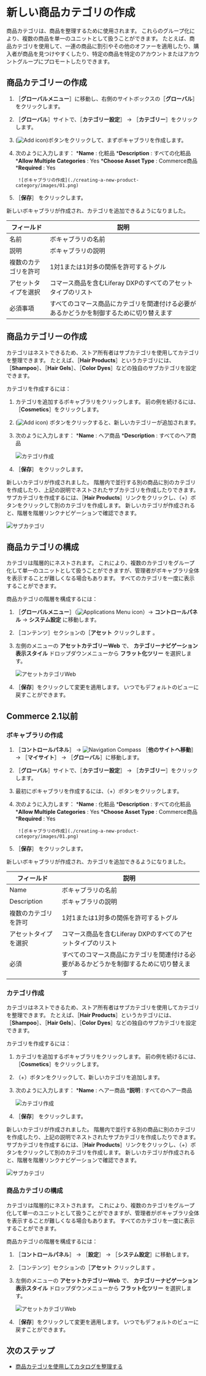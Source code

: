 # 新しい商品カテゴリの作成

商品カテゴリは、商品を整理するために使用されます。 これらのグループ化により、複数の商品を単一のユニットとして扱うことができます。 たとえば、商品カテゴリを使用して、一連の商品に割引やその他のオファーを適用したり、購入者が商品を見つけやすくしたり、特定の商品を特定のアカウントまたはアカウントグループにプロモートしたりできます。

<a name="creating-product-categories" />

## 商品カテゴリーの作成

1. ［**グローバルメニュー**］に移動し、右側のサイトボックスの［**グローバル**］をクリックします。
1. ［**グローバル**］サイトで、［**カテゴリー設定**］ → ［**カテゴリー**］をクリックします。
1. (![Add icon](../../../images/icon-add.png))ボタンをクリックして、まずボキャブラリを作成します。
1. 次のように入力します：
    ***Name** : 化粧品
    ***Description** : すべての化粧品
    ***Allow Multiple Categories** : Yes
    ***Choose Asset Type** : Commerce商品
    ***Required** : Yes

        ![ボキャブラリの作成](./creating-a-new-product-category/images/01.png)

1. ［**保存**］ をクリックします。

新しいボキャブラリが作成され、カテゴリを追加できるようになりました。

| フィールド      | 説明                                           |
| ---------- | -------------------------------------------- |
| 名前         | ボキャブラリの名前                                    |
| 説明         | ボキャブラリの説明                                    |
| 複数のカテゴリを許可 | 1対1または1対多の関係を許可するトグル                         |
| アセットタイプを選択 | コマース商品を含むLiferay DXPのすべてのアセットタイプのリスト         |
| 必須事項       | すべてのコマース商品にカテゴリを関連付ける必要があるかどうかを制御するために切り替えます |

<a name="creating-a-product-category" />

## 商品カテゴリーの作成

カテゴリはネストできるため、ストア所有者はサブカテゴリを使用してカテゴリを整理できます。 たとえば、［**Hair Products**］というカテゴリには、［**Shampoo**］、［**Hair Gels**］、［**Color Dyes**］などの独自のサブカテゴリを設定できます。

カテゴリを作成するには：

1. カテゴリを追加するボキャブラリをクリックします。 前の例を続けるには、［**Cosmetics**］をクリックします。
1. (![Add icon](../../../images/icon-add.png)) ボタンをクリックすると、新しいカテゴリーが追加されます。
1. 次のように入力します：
    ***Name** : ヘア商品
    ***Description** : すべてのヘア商品

    ![カテゴリ作成](./creating-a-new-product-category/images/02.png)

1. ［**保存**］ をクリックします。

新しいカテゴリが作成されました。 階層内で並行する別の商品に別のカテゴリを作成したり、上記の説明でネストされたサブカテゴリを作成したりできます。 サブカテゴリを作成するには、［**Hair Products**］リンクをクリックし、（+）ボタンをクリックして別のカテゴリを作成します。 新しいカテゴリが作成されると、階層を階層リンクナビゲーションで確認できます。

![サブカテゴリ](./creating-a-new-product-category/images/03.png)

<a name="configuring-product-categories" />

## 商品カテゴリの構成

カテゴリは階層的にネストされます。 これにより、複数のカテゴリをグループ化して単一のユニットとして扱うことができますが、管理者がボキャブラリ全体を表示することが難しくなる場合もあります。 すべてのカテゴリを一度に表示することができます。

商品カテゴリの階層を構成するには：

1. ［**グローバルメニュー**］（![Applications Menu icon](../../../images/icon-applications-menu.png)）→ **コントロールパネル** → **システム設定** に移動します。
1. ［コンテンツ］セクションの［**アセット** クリックします 。
1. 左側のメニューの **アセットカテゴリーWeb** で、 **カテゴリーナビゲーション表示スタイル** ドロップダウンメニューから **フラット化ツリー** を選択します。

    ![アセットカテゴリWeb](./creating-a-new-product-category/images/04.png)

1. ［**保存**］をクリックして変更を適用します。 いつでもデフォルトのビューに戻すことができます。

<a name="commerce-21-and-below" />

## Commerce 2.1以前

### ボキャブラリの作成

1. ［**コントロールパネル**］ → ![Navigation Compass](../../../images/icon-compass.png) ［**他のサイトへ移動**］ → ［**マイサイト**］ → ［**グローバル**］に移動します。
1. ［**グローバル**］サイトで、［**カテゴリー設定**］ → ［**カテゴリー**］をクリックします。
1. 最初にボキャブラリを作成するには、（+）ボタンをクリックします。
1. 次のように入力します：
    ***Name** : 化粧品
    ***Description** : すべての化粧品
    ***Allow Multiple Categories** : Yes
    ***Choose Asset Type** : Commerce商品
    ***Required** : Yes

        ![ボキャブラリの作成](./creating-a-new-product-category/images/01.png)

1. ［**保存**］ をクリックします。

新しいボキャブラリが作成され、カテゴリを追加できるようになりました。

| フィールド       | 説明                                           |
| ----------- | -------------------------------------------- |
| Name        | ボキャブラリの名前                                    |
| Description | ボキャブラリの説明                                    |
| 複数のカテゴリを許可  | 1対1または1対多の関係を許可するトグル                         |
| アセットタイプを選択  | コマース商品を含むLiferay DXPのすべてのアセットタイプのリスト         |
| 必須          | すべてのコマース商品にカテゴリを関連付ける必要があるかどうかを制御するために切り替えます |

### カテゴリ作成

カテゴリはネストできるため、ストア所有者はサブカテゴリを使用してカテゴリを整理できます。 たとえば、［**Hair Products**］というカテゴリには、［**Shampoo**］、［**Hair Gels**］、［**Color Dyes**］などの独自のサブカテゴリを設定できます。

カテゴリを作成するには：

1. カテゴリを追加するボキャブラリをクリックします。 前の例を続けるには、［**Cosmetics**］をクリックします。
1. （+）ボタンをクリックして、新しいカテゴリを追加します。
1. 次のように入力します：
    ***Name** : ヘアー商品
    ***説明** : すべてのヘアー商品

    ![カテゴリ作成](./creating-a-new-product-category/images/02.png)

1. ［**保存**］ をクリックします。

新しいカテゴリが作成されました。 階層内で並行する別の商品に別のカテゴリを作成したり、上記の説明でネストされたサブカテゴリを作成したりできます。 サブカテゴリを作成するには、［**Hair Products**］リンクをクリックし、（+）ボタンをクリックして別のカテゴリを作成します。 新しいカテゴリが作成されると、階層を階層リンクナビゲーションで確認できます。

![サブカテゴリ](./creating-a-new-product-category/images/03.png)

### 商品カテゴリの構成

カテゴリは階層的にネストされます。 これにより、複数のカテゴリをグループ化して単一のユニットとして扱うことができますが、管理者がボキャブラリ全体を表示することが難しくなる場合もあります。 すべてのカテゴリを一度に表示することができます。

商品カテゴリの階層を構成するには：

1. ［**コントロールパネル**］ → ［**設定**］ → ［**システム設定**］に移動します。
1. ［コンテンツ］セクションの［**アセット** クリックします 。
1. 左側のメニューの **アセットカテゴリーWeb** で、 **カテゴリーナビゲーション表示スタイル** ドロップダウンメニューから **フラット化ツリー** を選択します。

    ![アセットカテゴリWeb](./creating-a-new-product-category/images/04.png)

1. ［**保存**］をクリックして変更を適用します。 いつでもデフォルトのビューに戻すことができます。

<a name="whats-next" />

## 次のステップ

* [商品カテゴリを使用してカタログを整理する](./organizing-your-catalog-with-product-categories.md)
